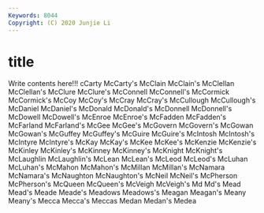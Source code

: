 ```yaml
---
Keywords: 8044
Copyright: (C) 2020 Junjie Li
---
```


# title

Write contents here!!!
cCarty 
McCarty's 
McClain 
McClain's 
McClellan 
McClellan's 
McClure 
McClure's 
McConnell
McConnell's 
McCormick 
McCormick's 
McCoy 
McCoy's 
McCray 
McCray's 
McCullough 
McCullough's 
McDaniel
McDaniel's 
McDonald 
McDonald's 
McDonnell 
McDonnell's 
McDowell 
McDowell's 
McEnroe 
McEnroe's 
McFadden
McFadden's 
McFarland 
McFarland's 
McGee 
McGee's 
McGovern 
McGovern's 
McGowan 
McGowan's 
McGuffey
McGuffey's 
McGuire 
McGuire's 
McIntosh 
McIntosh's 
McIntyre 
McIntyre's 
McKay 
McKay's 
McKee
McKee's 
McKenzie 
McKenzie's 
McKinley 
McKinley's 
McKinney 
McKinney's 
McKnight 
McKnight's 
McLaughlin
McLaughlin's 
McLean 
McLean's 
McLeod 
McLeod's 
McLuhan 
McLuhan's 
McMahon 
McMahon's 
McMillan
McMillan's 
McNamara 
McNamara's 
McNaughton 
McNaughton's 
McNeil 
McNeil's 
McPherson 
McPherson's 
McQueen
McQueen's 
McVeigh 
McVeigh's 
Md 
Md's 
Mead 
Mead's 
Meade 
Meade's 
Meadows
Meadows's 
Meagan 
Meagan's 
Meany 
Meany's 
Mecca 
Mecca's 
Meccas 
Medan 
Medan's
Medea 
